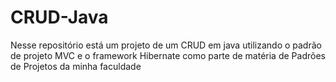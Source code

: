 # CRUD-Java
Nesse repositório está um projeto de um CRUD em java utilizando o padrão de projeto MVC e o framework Hibernate como parte de matéria de Padrões de Projetos da minha faculdade
